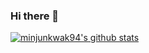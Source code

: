### Hi there 👋
[![minjunkwak94's github stats](https://github-readme-stats.vercel.app/api?username=minjunkwak94)](https://github.com/anuraghazra/github-readme-stats)
<!--
**minjunkwak94/minjunkwak94** is a ✨ _special_ ✨ repository because its `README.md` (this file) appears on your GitHub profile.

Here are some ideas to get you started:

- 🔭 I’m currently working on ...
- 🌱 I’m currently learning ...
- 👯 I’m looking to collaborate on ...
- 🤔 I’m looking for help with ...
- 💬 Ask me about ...
- 📫 How to reach me: ...
- 😄 Pronouns: ...
- ⚡ Fun fact: ...
-->



